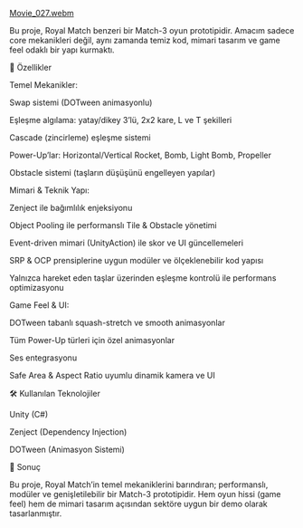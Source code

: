 [Movie_027.webm](https://github.com/user-attachments/assets/acbbc330-8d3c-4be7-a275-f085ade12c78)

Bu proje, Royal Match benzeri bir Match-3 oyun prototipidir. Amacım sadece core mekanikleri değil, aynı zamanda temiz kod, mimari tasarım ve game feel odaklı bir yapı kurmaktı.

🔑 Özellikler

Temel Mekanikler:

Swap sistemi (DOTween animasyonlu)

Eşleşme algılama: yatay/dikey 3’lü, 2x2 kare, L ve T şekilleri

Cascade (zincirleme) eşleşme sistemi

Power-Up’lar: Horizontal/Vertical Rocket, Bomb, Light Bomb, Propeller

Obstacle sistemi (taşların düşüşünü engelleyen yapılar)

Mimari & Teknik Yapı:

Zenject ile bağımlılık enjeksiyonu

Object Pooling ile performanslı Tile & Obstacle yönetimi

Event-driven mimari (UnityAction) ile skor ve UI güncellemeleri

SRP & OCP prensiplerine uygun modüler ve ölçeklenebilir kod yapısı

Yalnızca hareket eden taşlar üzerinden eşleşme kontrolü ile performans optimizasyonu

Game Feel & UI:

DOTween tabanlı squash-stretch ve smooth animasyonlar

Tüm Power-Up türleri için özel animasyonlar

Ses entegrasyonu

Safe Area & Aspect Ratio uyumlu dinamik kamera ve UI

🛠 Kullanılan Teknolojiler

Unity (C#)

Zenject (Dependency Injection)

DOTween (Animasyon Sistemi)

📌 Sonuç

Bu proje, Royal Match’in temel mekaniklerini barındıran; performanslı, modüler ve genişletilebilir bir Match-3 prototipidir. Hem oyun hissi (game feel) hem de mimari tasarım açısından sektöre uygun bir demo olarak tasarlanmıştır.
